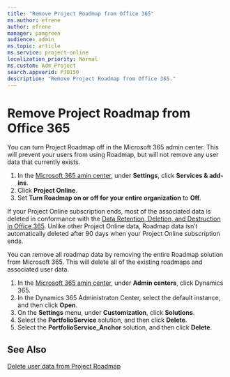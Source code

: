 ```yaml
---
title: "Remove Project Roadmap from Office 365"
ms.author: efrene
author: efrene
manager: pamgreen
audience: admin
ms.topic: article
ms.service: project-online
localization_priority: Normal
ms.custom: Adm_Project
search.appverid: PJO150
description: "Remove Project Roadmap from Office 365."
---
```


# Remove Project Roadmap from Office 365

You can turn Project Roadmap off in the Microsoft 365 admin center. This will prevent your users from using Roadmap, but will not remove any user data that currently exists.

1. In the [Microsoft 365 amin center](https://admin.microsoft.com), under **Settings**, click **Services & add-ins**.
2. Click **Project Online**.
3. Set **Turn Roadmap on or off for your entire organization** to **Off**.

If your Project Online subscription ends, most of the associated data is deleted in conformance with the [Data Retention, Deletion, and Destruction in Office 365](https://docs.microsoft.com/office365/securitycompliance/office-365-data-retention-deletion-and-destruction-overview). Unlike other Project Online data, Roadmap data isn’t automatically deleted after 90 days when your Project Online subscription ends.

You can remove all roadmap data by removing the entire Roadmap solution from Microsoft 365. This will delete all of the existing roadmaps and associated user data.

1. In the [Microsoft 365 amin center](https://admin.microsoft.com), under **Admin centers**, click Dynamics 365.
2. In the Dynamics 365 Administraton Center, select the default instance, and then click **Open**.
3. On the **Settings** menu, under **Customization**, click **Solutions**.
4. Select the **PortfolioService** solution, and then click **Delete**.
5. Select the **PortfolioService_Anchor** solution, and then click **Delete**.

## See Also

[Delete user data from Project Roadmap](delete-user-data-from-project-roadmap.md)
  
  

